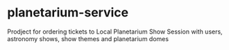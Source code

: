 # planetarium-service
Prodject for ordering tickets to Local Planetarium Show Session with users, astronomy shows, show themes and planetarium domes
